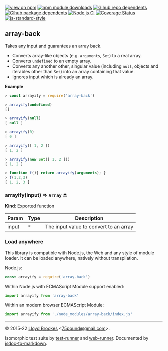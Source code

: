 [![view on npm](https://badgen.net/npm/v/array-back)](https://www.npmjs.org/package/array-back)
[![npm module downloads](https://badgen.net/npm/dt/array-back)](https://www.npmjs.org/package/array-back)
[![Gihub repo dependents](https://badgen.net/github/dependents-repo/75lb/array-back)](https://github.com/75lb/array-back/network/dependents?dependent_type=REPOSITORY)
[![Gihub package dependents](https://badgen.net/github/dependents-pkg/75lb/array-back)](https://github.com/75lb/array-back/network/dependents?dependent_type=PACKAGE)
[![Node.js CI](https://github.com/75lb/array-back/actions/workflows/node.js.yml/badge.svg)](https://github.com/75lb/array-back/actions/workflows/node.js.yml)
[![Coverage Status](https://coveralls.io/repos/github/75lb/array-back/badge.svg)](https://coveralls.io/github/75lb/array-back)
[![js-standard-style](https://img.shields.io/badge/code%20style-standard-brightgreen.svg)](https://github.com/feross/standard)

<a name="module_array-back"></a>

## array-back
Takes any input and guarantees an array back.

- Converts array-like objects (e.g. `arguments`, `Set`) to a real array.
- Converts `undefined` to an empty array.
- Converts any another other, singular value (including `null`, objects and iterables other than `Set`) into an array containing that value.
- Ignores input which is already an array.

**Example**  
```js
> const arrayify = require('array-back')

> arrayify(undefined)
[]

> arrayify(null)
[ null ]

> arrayify(0)
[ 0 ]

> arrayify([ 1, 2 ])
[ 1, 2 ]

> arrayify(new Set([ 1, 2 ]))
[ 1, 2 ]

> function f(){ return arrayify(arguments); }
> f(1,2,3)
[ 1, 2, 3 ]
```
<a name="exp_module_array-back--arrayify"></a>

### arrayify(input) ⇒ <code>Array</code> ⏏
**Kind**: Exported function  

| Param | Type | Description |
| --- | --- | --- |
| input | <code>\*</code> | The input value to convert to an array |


### Load anywhere

This library is compatible with Node.js, the Web and any style of module loader. It can be loaded anywhere, natively without transpilation.

Node.js:

```js
const arrayify = require('array-back')
```

Within Node.js with ECMAScript Module support enabled:

```js
import arrayify from 'array-back'
```

Within an modern browser ECMAScript Module:

```js
import arrayify from './node_modules/array-back/index.js'
```

* * *

&copy; 2015-22 [Lloyd Brookes](https://github.com/75lb) \<75pound@gmail.com\>.

Isomorphic test suite by [test-runner](https://github.com/test-runner-js/test-runner) and [web-runner](https://github.com/test-runner-js/web-runner). Documented by [jsdoc-to-markdown](https://github.com/jsdoc2md/jsdoc-to-markdown).
